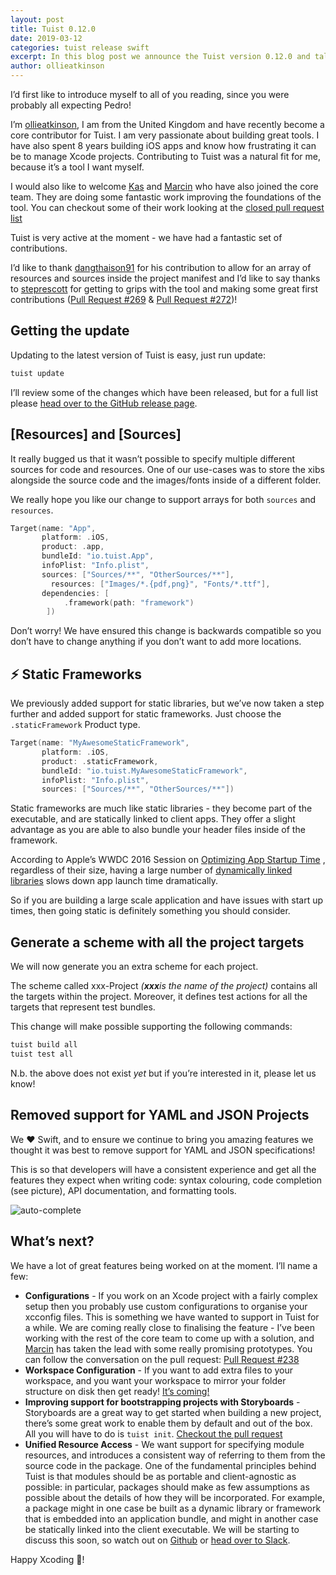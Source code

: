 ```yaml
---
layout: post
title: Tuist 0.12.0
date: 2019-03-12
categories: tuist release swift
excerpt: In this blog post we announce the Tuist version 0.12.0 and talk about the new features, improvements and fixes that come with it.
author: ollieatkinson
---
```


I’d first like to introduce myself to all of you reading, since you were probably all expecting Pedro!

I’m [ollieatkinson](https://github.com/ollieatkinson), I am from the United Kingdom and have recently become a core contributor for Tuist. I am very passionate about building great tools. I have also spent 8 years building iOS apps and know how frustrating it can be to manage Xcode projects. Contributing to Tuist was a natural fit for me, because it’s a tool I want myself. 

I would also like to welcome [Kas](https://github.com/kwridan) and [Marcin](https://github.com/marciniwanicki) who have also joined the core team. They are doing some fantastic work improving the foundations of the tool. You can checkout some of their work looking at the [closed pull request list](https://github.com/tuist/tuist/pulls?q=is%3Apr+is%3Aclosed)

Tuist is very active at the moment - we have had a fantastic set of contributions. 

I’d like to thank [dangthaison91](https://github.com/dangthaison91) for his contribution to allow for an array of resources and sources inside the project manifest and I’d like to say thanks to [steprescott](https://github.com/steprescott) for getting to grips with the tool and making some great first contributions ([Pull Request #269](https://github.com/tuist/tuist/pull/269)  & [Pull Request #272](https://github.com/tuist/tuist/pull/272))!

## Getting the update
Updating to the latest version of Tuist is easy, just run update:
```sh
tuist update
```

I’ll review some of the changes which have been released, but for a full list please [head over to the GitHub release page](https://github.com/tuist/tuist/releases/tag/0.12.0).

## [Resources] and [Sources]
It really bugged us that it wasn’t possible to specify multiple different sources for code and resources. One of our use-cases was to store the xibs alongside the source code and the images/fonts inside of a different folder.

We really hope you like our change to support arrays for both `sources` and `resources`.

```swift
Target(name: "App",
       platform: .iOS,
       product: .app,
       bundleId: "io.tuist.App",
       infoPlist: "Info.plist",
       sources: ["Sources/**", "OtherSources/**"],
		 resources: ["Images/*.{pdf,png}", "Fonts/*.ttf"],
       dependencies: [
            .framework(path: "framework")
        ])
```

Don’t worry! We have ensured this change is backwards compatible so you don’t have to change anything if you don’t want to add more locations.

## ⚡️ Static Frameworks
We previously added support for static libraries, but we’ve now taken a step further and added support for static frameworks. Just choose the `.staticFramework` Product type.

```swift
Target(name: "MyAwesomeStaticFramework",
       platform: .iOS,
       product: .staticFramework,
       bundleId: "io.tuist.MyAwesomeStaticFramework",
       infoPlist: "Info.plist",
       sources: ["Sources/**", "OtherSources/**"])
```

Static frameworks are much like static libraries - they become part of the executable, and are statically linked to client apps. They offer a slight advantage as you are able to also bundle your header files inside of the framework. 

According to Apple’s WWDC 2016 Session on  [Optimizing App Startup Time](https://developer.apple.com/videos/play/wwdc2016/406/) , regardless of their size, having a large number of  [dynamically linked libraries](https://developer.apple.com/library/content/documentation/DeveloperTools/Conceptual/DynamicLibraries/100-Articles/OverviewOfDynamicLibraries.html#//apple_ref/doc/uid/TP40001873-SW1)  slows down app launch time dramatically.

So if you are building a large scale application and have issues with start up times, then going static is definitely something you should consider.

## Generate a scheme with all the project targets
We will now generate you an extra scheme for each project. 

The scheme called xxx-Project *(**xxx**is the name of the project)* contains all the targets within the project. Moreover, it defines test actions for all the targets that represent test bundles.

This change will make possible supporting the following commands:

```sh
tuist build all
tuist test all
```

N.b. the above does not exist _yet_ but if you’re interested in it, please let us know!

## Removed support for YAML and JSON Projects
We ❤️ Swift, and to ensure we continue to bring you amazing features we thought it was best to remove support for YAML and JSON specifications!

This is so that developers will have a consistent experience and get all the features they expect when writing code: syntax colouring, code completion (see picture), API documentation, and formatting tools.

![auto-complete](https://user-images.githubusercontent.com/1382565/54312754-98771a80-45cf-11e9-8d1e-ce3c909fdc53.png)

## What’s next?
We have a lot of great features being worked on at the moment. I’ll name a few:

- **Configurations** - If you work on an Xcode project with a fairly complex setup then you probably use custom configurations to organise your xcconfig files. This is something we have wanted to support in Tuist for a while. We are coming really close to finalising the feature - I’ve been working with the rest of the core team to come up with a solution, and [Marcin](https://github.com/marciniwanicki) has taken the lead with some really promising prototypes. You can follow the conversation on the pull request: [Pull Request #238](https://github.com/tuist/tuist/pull/238)
- **Workspace Configuration** - If you want to add extra files to your workspace, and you want your workspace to mirror your folder structure on disk then get ready! [It’s coming!](https://github.com/tuist/tuist/pull/262)
- **Improving  support for bootstrapping projects with Storyboards** -  Storyboards are a great way to get started when building a new project, there’s some great work to enable them by default and out of the box. All you will have to do is `tuist init`. [Checkout the pull request](https://github.com/tuist/tuist/pull/269)
- **Unified Resource Access** - We want support for specifying module resources, and introduces a consistent way of referring to them from the source code in the package. One of the fundamental principles behind Tuist is that modules should be as portable and client-agnostic as possible: in particular, packages should make as few assumptions as possible about the details of how they will be incorporated. For example, a package might in one case be built as a dynamic library or framework that is embedded into an application bundle, and might in another case be statically linked into the client executable. We will be starting to discuss this soon, so watch out on [Github](https://github.com/tuist/tuist/issues) or [head over to Slack](http://slack.tuist.io/).

Happy Xcoding 📝!

